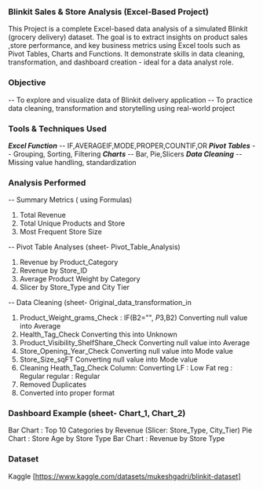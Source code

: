 ### Blinkit Sales & Store Analysis (Excel-Based Project)

This Project is a complete Excel-based data analysis of a simulated Blinkit (grocery delivery) dataset. The goal is to extract insights on product sales ,store performance, and key business metrics using Excel tools such as Pivot Tables, Charts and Functions. It demonstrate skills in data cleaning, transformation, and dashboard creation - ideal for a data analyst role.

### Objective
-- To explore and visualize data of Blinkit delivery application
-- To practice data cleaning, transformation and storytelling using real-world project


### Tools & Techniques Used

***Excel Function*** -- IF,AVERAGEIF,MODE,PROPER,COUNTIF,OR
***Pivot Tables*** -- Grouping, Sorting, Filtering
***Charts*** -- Bar, Pie,Slicers
***Data Cleaning*** -- Missing value handling, standardization

### Analysis Performed
-- Summary Metrics ( using Formulas) 
1) Total Revenue
2) Total Unique Products and Store
3) Most Frequent Store Size

   
-- Pivot Table Analyses (sheet- Pivot_Table_Analysis) 
1) Revenue by Product_Category
2) Revenue by Store_ID
3) Average Product Weight by Category
4) Slicer by Store_Type and City Tier 

-- Data Cleaning (sheet- Original_data_transformation_in
1) Product_Weight_grams_Check : IF(B2="", $P$3,B2)
   Converting null value  into Average 
2) Health_Tag_Check
    Converting this into Unknown 
3) Product_Visibility_ShelfShare_Check
   Converting null value into Average
4) Store_Opening_Year_Check
   Converting null value into Mode value
5) Store_Size_sqFT
   Converting null value into Mode value
6) Cleaning Heath_Tag_Check Column:
   Converting LF : Low Fat
              reg : Regular
              regular : Regular
7) Removed Duplicates
8) Converted into proper format
   
    
### Dashboard Example (sheet- Chart_1, Chart_2)
Bar Chart : Top 10 Categories by Revenue (Slicer: Store_Type, City_Tier)
Pie Chart : Store Age by Store Type
Bar Chart : Revenue by Store Type

### Dataset 
Kaggle [https://www.kaggle.com/datasets/mukeshgadri/blinkit-dataset]






